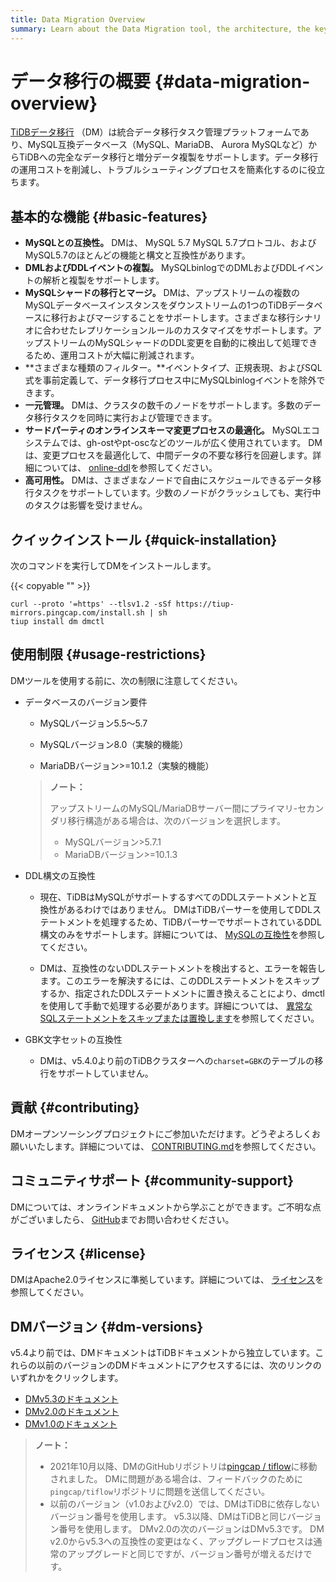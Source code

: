 ```yaml
---
title: Data Migration Overview
summary: Learn about the Data Migration tool, the architecture, the key components, and features.
---
```


<!-- markdownlint-disable MD007 -->

# データ移行の概要 {#data-migration-overview}

<!--
![star](https://img.shields.io/github/stars/pingcap/tiflow?style=for-the-badge&logo=github) ![license](https://img.shields.io/github/license/pingcap/tiflow?style=for-the-badge) ![forks](https://img.shields.io/github/forks/pingcap/tiflow?style=for-the-badge)
-->

[TiDBデータ移行](https://github.com/pingcap/dm) （DM）は統合データ移行タスク管理プラットフォームであり、MySQL互換データベース（MySQL、MariaDB、 Aurora MySQLなど）からTiDBへの完全なデータ移行と増分データ複製をサポートします。データ移行の運用コストを削減し、トラブルシューティングプロセスを簡素化するのに役立ちます。

## 基本的な機能 {#basic-features}

-   **MySQLとの互換性。** DMは、 MySQL 5.7 MySQL 5.7プロトコル、およびMySQL5.7のほとんどの機能と構文と互換性があります。
-   **DMLおよびDDLイベントの複製。** MySQLbinlogでのDMLおよびDDLイベントの解析と複製をサポートします。
-   **MySQLシャードの移行とマージ。** DMは、アップストリームの複数のMySQLデータベースインスタンスをダウンストリームの1つのTiDBデータベースに移行およびマージすることをサポートします。さまざまな移行シナリオに合わせたレプリケーションルールのカスタマイズをサポートします。アップストリームのMySQLシャードのDDL変更を自動的に検出して処理できるため、運用コストが大幅に削減されます。
-   **さまざまな種類のフィルター。**イベントタイプ、正規表現、およびSQL式を事前定義して、データ移行プロセス中にMySQLbinlogイベントを除外できます。
-   **一元管理。** DMは、クラスタの数千のノードをサポートします。多数のデータ移行タスクを同時に実行および管理できます。
-   **サードパーティのオンラインスキーマ変更プロセスの最適化。** MySQLエコシステムでは、gh-ostやpt-oscなどのツールが広く使用されています。 DMは、変更プロセスを最適化して、中間データの不要な移行を回避します。詳細については、 [online-ddl](/dm/dm-key-features.md#online-ddl-tools)を参照してください。
-   **高可用性。** DMは、さまざまなノードで自由にスケジュールできるデータ移行タスクをサポートしています。少数のノードがクラッシュしても、実行中のタスクは影響を受けません。

## クイックインストール {#quick-installation}

次のコマンドを実行してDMをインストールします。

{{< copyable "" >}}

```shell
curl --proto '=https' --tlsv1.2 -sSf https://tiup-mirrors.pingcap.com/install.sh | sh
tiup install dm dmctl
```

## 使用制限 {#usage-restrictions}

DMツールを使用する前に、次の制限に注意してください。

-   データベースのバージョン要件

    -   MySQLバージョン5.5〜5.7

    -   MySQLバージョン8.0（実験的機能）

    -   MariaDBバージョン&gt;=10.1.2（実験的機能）

    > **ノート：**
    >
    > アップストリームのMySQL/MariaDBサーバー間にプライマリ-セカンダリ移行構造がある場合は、次のバージョンを選択します。
    >
    > -   MySQLバージョン&gt;5.7.1
    > -   MariaDBバージョン&gt;=10.1.3

-   DDL構文の互換性

    -   現在、TiDBはMySQLがサポートするすべてのDDLステートメントと互換性があるわけではありません。 DMはTiDBパーサーを使用してDDLステートメントを処理するため、TiDBパーサーでサポートされているDDL構文のみをサポートします。詳細については、 [MySQLの互換性](/mysql-compatibility.md#ddl)を参照してください。

    -   DMは、互換性のないDDLステートメントを検出すると、エラーを報告します。このエラーを解決するには、このDDLステートメントをスキップするか、指定されたDDLステートメントに置き換えることにより、dmctlを使用して手動で処理する必要があります。詳細については、 [異常なSQLステートメントをスキップまたは置換します](/dm/dm-faq.md#how-to-handle-incompatible-ddl-statements)を参照してください。

-   GBK文字セットの互換性

    -   DMは、v5.4.0より前のTiDBクラスターへの`charset=GBK`のテーブルの移行をサポートしていません。

## 貢献 {#contributing}

DMオープンソーシングプロジェクトにご参加いただけます。どうぞよろしくお願いいたします。詳細については、 [CONTRIBUTING.md](https://github.com/pingcap/tiflow/blob/master/dm/CONTRIBUTING.md)を参照してください。

## コミュニティサポート {#community-support}

DMについては、オンラインドキュメントから学ぶことができます。ご不明な点がございましたら、 [GitHub](https://github.com/pingcap/tiflow/tree/master/dm)までお問い合わせください。

## ライセンス {#license}

DMはApache2.0ライセンスに準拠しています。詳細については、 [ライセンス](https://github.com/pingcap/tiflow/blob/master/LICENSE)を参照してください。

## DMバージョン {#dm-versions}

v5.4より前では、DMドキュメントはTiDBドキュメントから独立しています。これらの以前のバージョンのDMドキュメントにアクセスするには、次のリンクのいずれかをクリックします。

-   [DMv5.3のドキュメント](https://docs.pingcap.com/tidb-data-migration/v5.3)
-   [DMv2.0のドキュメント](https://docs.pingcap.com/tidb-data-migration/v2.0/)
-   [DMv1.0のドキュメント](https://docs.pingcap.com/tidb-data-migration/v1.0/)

> **ノート：**
>
> -   2021年10月以降、DMのGitHubリポジトリは[pingcap / tiflow](https://github.com/pingcap/tiflow/tree/master/dm)に移動されました。 DMに問題がある場合は、フィードバックのために`pingcap/tiflow`リポジトリに問題を送信してください。
> -   以前のバージョン（v1.0およびv2.0）では、DMはTiDBに依存しないバージョン番号を使用します。 v5.3以降、DMはTiDBと同じバージョン番号を使用します。 DMv2.0の次のバージョンはDMv5.3です。 DM v2.0からv5.3への互換性の変更はなく、アップグレードプロセスは通常のアップグレードと同じですが、バージョン番号が増えるだけです。
